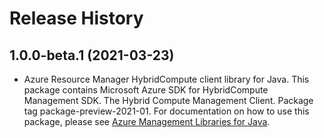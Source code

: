 # Release History

## 1.0.0-beta.1 (2021-03-23)

- Azure Resource Manager HybridCompute client library for Java. This package contains Microsoft Azure SDK for HybridCompute Management SDK. The Hybrid Compute Management Client. Package tag package-preview-2021-01. For documentation on how to use this package, please see [Azure Management Libraries for Java](https://aka.ms/azsdk/java/mgmt).
